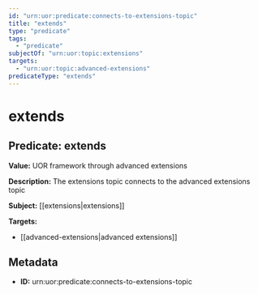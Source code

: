 ```yaml
---
id: "urn:uor:predicate:connects-to-extensions-topic"
title: "extends"
type: "predicate"
tags:
  - "predicate"
subjectOf: "urn:uor:topic:extensions"
targets:
  - "urn:uor:topic:advanced-extensions"
predicateType: "extends"
---
```


# extends

## Predicate: extends

**Value:** UOR framework through advanced extensions

**Description:** The extensions topic connects to the advanced extensions topic

**Subject:** [[extensions|extensions]]

**Targets:**

- [[advanced-extensions|advanced extensions]]

## Metadata

- **ID:** urn:uor:predicate:connects-to-extensions-topic
